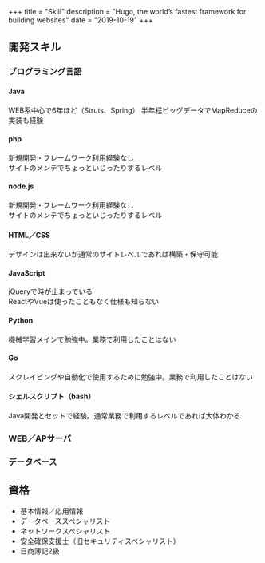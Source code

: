 +++
title = "Skill"
description = "Hugo, the world’s fastest framework for building websites"
date = "2019-10-19"
+++

## 開発スキル
### プログラミング言語
#### Java
WEB系中心で6年ほど（Struts、Spring）
半年程ビッグデータでMapReduceの実装も経験
#### php
新規開発・フレームワーク利用経験なし  
サイトのメンテでちょっといじったりするレベル
#### node.js
新規開発・フレームワーク利用経験なし  
サイトのメンテでちょっといじったりするレベル
#### HTML／CSS
デザインは出来ないが通常のサイトレベルであれば構築・保守可能
#### JavaScript
jQueryで時が止まっている  
ReactやVueは使ったこともなく仕様も知らない
#### Python
機械学習メインで勉強中。業務で利用したことはない
#### Go
スクレイピングや自動化で使用するために勉強中。業務で利用したことはない
#### シェルスクリプト（bash）
Java開発とセットで経験。通常業務で利用するレベルであれば大体わかる

### WEB／APサーバ


### データベース

## 資格
* 基本情報／応用情報
* データベーススペシャリスト
* ネットワークスペシャリスト
* 安全確保支援士（旧セキュリティスペシャリスト）
* 日商簿記2級